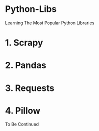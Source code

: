 # Python-Libs
Learning The Most Popular Python Libraries
# 1. Scrapy
# 2. Pandas
# 3. Requests
# 4. Pillow

To Be Continued
